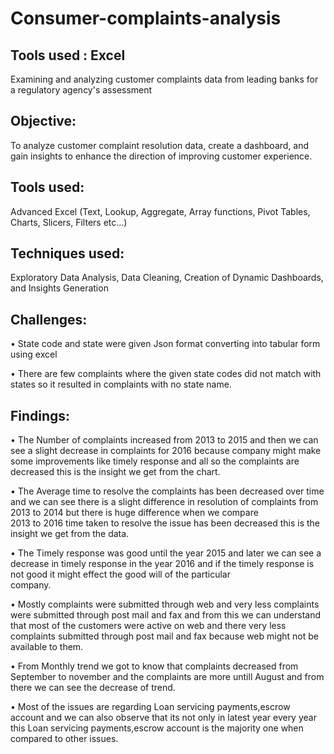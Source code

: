 # Consumer-complaints-analysis 

## Tools used : Excel

Examining and analyzing customer complaints data from leading banks for a regulatory agency's assessment

## Objective: 
To analyze customer complaint resolution data, create a dashboard, and gain insights to enhance the direction of improving customer experience.

## Tools used: 
Advanced Excel (Text, Lookup, Aggregate, Array functions, Pivot Tables, Charts, Slicers, Filters etc…)

## Techniques used: 
Exploratory Data Analysis, Data Cleaning, Creation of Dynamic Dashboards, and Insights Generation

## Challenges:
 
•	State code and state were given Json format converting into tabular form using excel

•	There are few complaints where the given state codes did not match with states so it resulted in complaints with no state name.


## Findings:

•	The Number of complaints increased from 2013 to 2015 and then we can see a slight decrease in complaints for 2016  because company might make some improvements like timely response and all so the complaints are   decreased this is the insight we get from the chart.

•	The Average time to resolve the complaints has been decreased over time and we can see there is a slight difference in resolution of complaints from 2013 to 2014 but there is huge difference when we compare    
  2013 to 2016 time taken to resolve the issue has been decreased this is the insight we get from the data.

•	The Timely response was good  until the year 2015 and later we can see a decrease in timely response in the year 2016 and if the timely response is not good it might effect the good will of the particular  
  company.

•	Mostly complaints were submitted through web and very less complaints were submitted through post mail and fax and from this we can understand that most of the customers were active on web and there very less 
  complaints submitted through post mail and fax because web might not be available to them.

• From Monthly trend  we got to know that complaints decreased from September to november and the complaints are more untill August and from there we can see the decrease of trend.

• Most of the issues are regarding Loan servicing payments,escrow account and we can also observe that its not only in latest year every year this Loan servicing payments,escrow account is the majority one when 
  compared to other issues.




